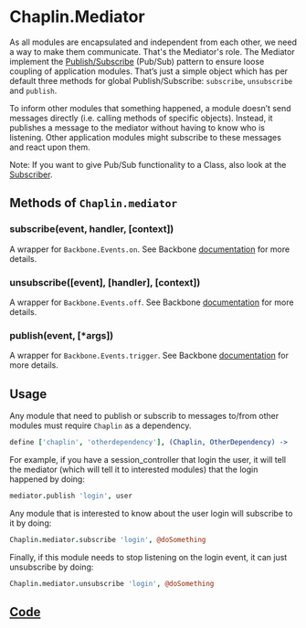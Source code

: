 # Chaplin.Mediator
As all modules are encapsulated and independent from each other, we need a way to make them communicate. That's the Mediator's role. The Mediator implement the [Publish/Subscribe](http://en.wikipedia.org/wiki/Publish/subscribe) (Pub/Sub) pattern to ensure loose coupling of application modules. That’s just a simple object which has per default three methods for global Publish/Subscribe: `subscribe`, `unsubscribe` and `publish`.

To inform other modules that something happened, a module doesn’t send messages directly (i.e. calling methods of specific objects). Instead, it publishes a message to the mediator without having to know who is listening. Other application modules might subscribe to these messages and react upon them.

Note: If you want to give Pub/Sub functionality to a Class, also look at the [Subscriber](./chaplin.subscriber.md).


## Methods of `Chaplin.mediator`

<a name="subscribe"></a>

### subscribe(event, handler, [context])

A wrapper for `Backbone.Events.on`. See Backbone [documentation](http://backbonejs.org/#Events-on) for more details.

<a name="unsubscribe"></a>

### unsubscribe([event], [handler], [context])

A wrapper for `Backbone.Events.off`. See Backbone [documentation](http://backbonejs.org/#Events-off) for more details.

<a name="publish"></a>

### publish(event, [*args])

A wrapper for `Backbone.Events.trigger`. See Backbone [documentation](http://backbonejs.org/#Events-trigger) for more details.

## Usage

Any module that need to publish or subscrib to messages to/from other modules must require `Chaplin` as a dependency.

```coffeescript
define ['chaplin', 'otherdependency'], (Chaplin, OtherDependency) ->
```

For example, if you have a session_controller that login the user, it will tell the mediator (which will tell it to interested modules) that the login happened by doing:

```coffeescript
mediator.publish 'login', user
```

Any module that is interested to know about the user login will subscribe to it by doing:

```coffeescript
Chaplin.mediator.subscribe 'login', @doSomething
```

Finally, if this module needs to stop listening on the login event, it can just unsubscribe by doing:

```coffeescript
Chaplin.mediator.unsubscribe 'login', @doSomething
```

## [Code](https://github.com/chaplinjs/chaplin/blob/master/src/chaplin/mediator.coffee)
